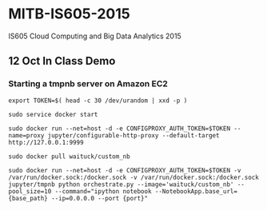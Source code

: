 # MITB-IS605-2015
IS605 Cloud Computing and Big Data Analytics 2015


## 12 Oct In Class Demo
### Starting a tmpnb server on Amazon EC2

`export TOKEN=$( head -c 30 /dev/urandom | xxd -p )`

`sudo service docker start`

`sudo docker run --net=host -d -e CONFIGPROXY_AUTH_TOKEN=$TOKEN --name=proxy jupyter/configurable-http-proxy --default-target http://127.0.0.1:9999`

`sudo docker pull waituck/custom_nb`

`sudo docker run --net=host -d -e CONFIGPROXY_AUTH_TOKEN=$TOKEN -v /var/run/docker.sock:/docker.sock -v /var/run/docker.sock:/docker.sock jupyter/tmpnb python orchestrate.py --image='waituck/custom_nb' --pool_size=10 --command="ipython notebook --NotebookApp.base_url={base_path} --ip=0.0.0.0 --port {port}"`
